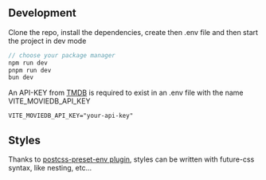 ## Development

Clone the repo, install the dependencies, create then .env file and then start the project in dev mode

```js
// choose your package manager
npm run dev
pnpm run dev
bun dev
```

An API-KEY from [TMDB](developer.themoviedb.org) is required to exist in an .env file with the name VITE_MOVIEDB_API_KEY

```
VITE_MOVIEDB_API_KEY="your-api-key"
```

## Styles

Thanks to [postcss-preset-env plugin](https://github.com/csstools/postcss-plugins), styles can be written with future-css syntax, like nesting, etc...
